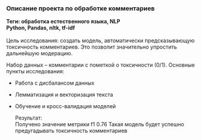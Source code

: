 ### Описание проекта по обработке комментариев
**Теги: обработка естественного языка, NLP**\
**Python, Pandas, nltk, tf-idf**\
\
Цель исследования: создать модель, автоматически предсказывающую токсичность комментариев. Это позволит значительно упростить дальнейшую модерацию.

Набор данных – комментарии с пометкой о токсичности (0/1).
Основные пункты исследования:
 - Работа с дисбалансом данных
 - Лемматизация и векторизация текста
 - Обучение и кросс-валидация моделей

   Результат:\
   Получено значение метрики f1 0.76
   Такая модель будет успешно предугадывать токсичность комментариев

